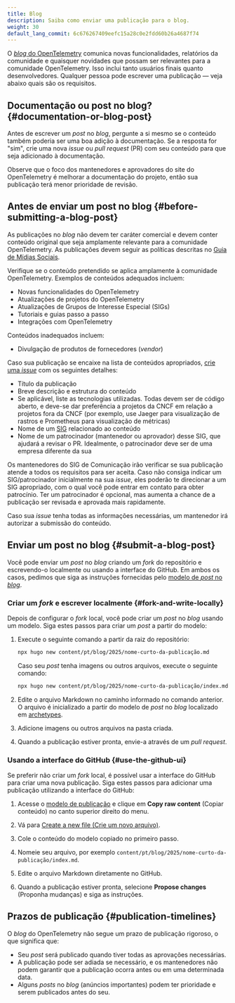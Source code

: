 ```yaml
---
title: Blog
description: Saiba como enviar uma publicação para o blog.
weight: 30
default_lang_commit: 6c676267409eefc15a28c0e2fdd60b26a4687f74
---
```


O [_blog_ do OpenTelemetry](/blog/) comunica novas funcionalidades, relatórios
da comunidade e quaisquer novidades que possam ser relevantes para a comunidade
OpenTelemetry. Isso inclui tanto usuários finais quanto desenvolvedores.
Qualquer pessoa pode escrever uma publicação — veja abaixo quais são os
requisitos.

## Documentação ou post no blog? {#documentation-or-blog-post}

Antes de escrever um _post_ no _blog_, pergunte a si mesmo se o conteúdo também
poderia ser uma boa adição à documentação. Se a resposta for "sim", crie uma
nova _issue_ ou _pull request_ (PR) com seu conteúdo para que seja adicionado à
documentação.

Observe que o foco dos mantenedores e aprovadores do site do OpenTelemetry é
melhorar a documentação do projeto, então sua publicação terá menor prioridade
de revisão.

## Antes de enviar um post no blog {#before-submitting-a-blog-post}

As publicações no _blog_ não devem ter caráter comercial e devem conter conteúdo
original que seja amplamente relevante para a comunidade OpenTelemetry. As
publicações devem seguir as políticas descritas no
[Guia de Mídias Sociais](https://github.com/open-telemetry/community/blob/main/social-media-guide.md).

Verifique se o conteúdo pretendido se aplica amplamente à comunidade
OpenTelemetry. Exemplos de conteúdos adequados incluem:

- Novas funcionalidades do OpenTelemetry
- Atualizações de projetos do OpenTelemetry
- Atualizações de Grupos de Interesse Especial (SIGs)
- Tutoriais e guias passo a passo
- Integrações com OpenTelemetry

Conteúdos inadequados incluem:

- Divulgação de produtos de fornecedores (_vendor_)

Caso sua publicação se encaixe na lista de conteúdos apropriados,
[crie uma _issue_](https://github.com/open-telemetry/opentelemetry.io/issues/new?title=New%20Blog%20Post:%20%3Ctitle%3E)
com os seguintes detalhes:

- Título da publicação
- Breve descrição e estrutura do conteúdo
- Se aplicável, liste as tecnologias utilizadas. Todas devem ser de código aberto, e
  deve-se dar preferência a projetos da CNCF em relação a projetos fora da CNCF
  (por exemplo, use Jaeger para visualização de rastros e Prometheus para
  visualização de métricas)
- Nome de um [SIG](https://github.com/open-telemetry/community/) relacionado ao
  conteúdo
- Nome de um patrocinador (mantenedor ou aprovador) desse SIG, que ajudará a
  revisar o PR. Idealmente, o patrocinador deve ser de uma empresa diferente da
  sua

Os mantenedores do SIG de Comunicação irão verificar se sua publicação atende a
todos os requisitos para ser aceita. Caso não consiga indicar um
SIG/patrocinador inicialmente na sua _issue_, eles poderão te direcionar a um SIG apropriado,
com o qual você pode entrar em contato para obter patrocínio.
Ter um patrocinador é opcional, mas aumenta a chance de a publicação ser
revisada e aprovada mais rapidamente.

Caso sua _issue_ tenha todas as informações necessárias, um mantenedor irá
autorizar a submissão do conteúdo.

## Enviar um post no blog {#submit-a-blog-post}

Você pode enviar um _post_ no _blog_ criando um _fork_ do repositório e
escrevendo-o localmente ou usando a interface do GitHub. Em ambos os casos,
pedimos que siga as instruções fornecidas pelo
[modelo de _post_ no _blog_](https://github.com/open-telemetry/opentelemetry.io/tree/main/archetypes/blog.md).

### Criar um _fork_ e escrever localmente {#fork-and-write-locally}

Depois de configurar o _fork_ local, você pode criar um _post_ no _blog_ usando
um modelo. Siga estes passos para criar um _post_ a partir do modelo:

1. Execute o seguinte comando a partir da raiz do repositório:

   ```sh
   npx hugo new content/pt/blog/2025/nome-curto-da-publicação.md
   ```

   Caso seu _post_ tenha imagens ou outros arquivos, execute o seguinte comando:

   ```sh
   npx hugo new content/pt/blog/2025/nome-curto-da-publicação/index.md
   ```

1. Edite o arquivo Markdown no caminho informado no comando anterior. O arquivo
   é inicializado a partir do modelo de _post_ no _blog_ localizado em
   [archetypes](https://github.com/open-telemetry/opentelemetry.io/tree/main/archetypes/).

1. Adicione imagens ou outros arquivos na pasta criada.

1. Quando a publicação estiver pronta, envie-a através de um _pull request_.

### Usando a interface do GitHub {#use-the-github-ui}

Se preferir não criar um _fork_ local, é possível usar a interface do GitHub
para criar uma nova publicação. Siga estes passos para adicionar uma publicação
utilizando a interface do GitHub:

1.  Acesse o
    [modelo de publicação](https://github.com/open-telemetry/opentelemetry.io/tree/main/archetypes/blog.md)
    e clique em **Copy raw content** (Copiar conteúdo) no canto superior direito do menu.

1.  Vá para
    [Create a new file (Crie um novo arquivo)](https://github.com/open-telemetry/opentelemetry.io/new/main).

1.  Cole o conteúdo do modelo copiado no primeiro passo.

1.  Nomeie seu arquivo, por exemplo
    `content/pt/blog/2025/nome-curto-da-publicação/index.md`.

1.  Edite o arquivo Markdown diretamente no GitHub.

1.  Quando a publicação estiver pronta, selecione **Propose changes** (Proponha mudanças) e siga as
    instruções.

## Prazos de publicação {#publication-timelines}

O _blog_ do OpenTelemetry não segue um prazo de publicação rigoroso, o que
significa que:

- Seu _post_ será publicado quando tiver todas as aprovações necessárias.
- A publicação pode ser adiada se necessário, e os mantenedores não podem
  garantir que a publicação ocorra antes ou em uma determinada data.
- Alguns _posts_ no _blog_ (anúncios importantes) podem ter prioridade e serem
  publicados antes do seu.
